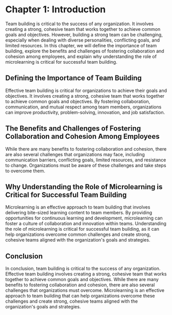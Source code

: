 Chapter 1: Introduction
=======================

Team building is critical to the success of any organization. It involves creating a strong, cohesive team that works together to achieve common goals and objectives. However, building a strong team can be challenging, especially when dealing with diverse personalities, conflicting goals, and limited resources. In this chapter, we will define the importance of team building, explore the benefits and challenges of fostering collaboration and cohesion among employees, and explain why understanding the role of microlearning is critical for successful team building.

Defining the Importance of Team Building
----------------------------------------

Effective team building is critical for organizations to achieve their goals and objectives. It involves creating a strong, cohesive team that works together to achieve common goals and objectives. By fostering collaboration, communication, and mutual respect among team members, organizations can improve productivity, problem-solving, innovation, and job satisfaction.

The Benefits and Challenges of Fostering Collaboration and Cohesion Among Employees
-----------------------------------------------------------------------------------

While there are many benefits to fostering collaboration and cohesion, there are also several challenges that organizations may face, including communication barriers, conflicting goals, limited resources, and resistance to change. Organizations must be aware of these challenges and take steps to overcome them.

Why Understanding the Role of Microlearning is Critical for Successful Team Building
------------------------------------------------------------------------------------

Microlearning is an effective approach to team building that involves delivering bite-sized learning content to team members. By providing opportunities for continuous learning and development, microlearning can foster a culture of collaboration and innovation within teams. Understanding the role of microlearning is critical for successful team building, as it can help organizations overcome common challenges and create strong, cohesive teams aligned with the organization's goals and strategies.

Conclusion
----------

In conclusion, team building is critical to the success of any organization. Effective team building involves creating a strong, cohesive team that works together to achieve common goals and objectives. While there are many benefits to fostering collaboration and cohesion, there are also several challenges that organizations must overcome. Microlearning is an effective approach to team building that can help organizations overcome these challenges and create strong, cohesive teams aligned with the organization's goals and strategies.
